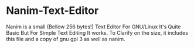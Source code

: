 # Nanim-Text-Editor
Nanim is a small (Bellow 256 bytes!) Text Editor For GNU/Linux
It's Quite Basic But For Simple Text Editing It works.
To Clarify on the size, it includes this file and a copy of gnu gpl 3 as well as nanim.
